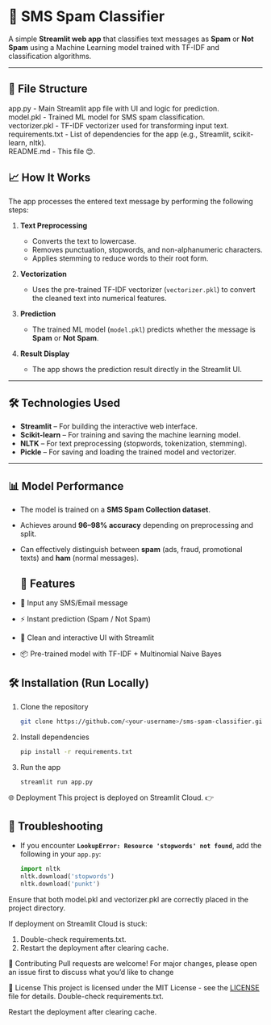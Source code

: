 # 📧 SMS Spam Classifier

A simple **Streamlit web app** that classifies text messages as **Spam** or **Not Spam** using a Machine Learning model trained with TF-IDF and classification algorithms.

---
## 📂 File Structure

app.py - Main Streamlit app file with UI and logic for prediction.  
model.pkl - Trained ML model for SMS spam classification.  
vectorizer.pkl - TF-IDF vectorizer used for transforming input text.  
requirements.txt - List of dependencies for the app (e.g., Streamlit, scikit-learn, nltk).  
README.md - This file 😊.  

## 📈 How It Works

The app processes the entered text message by performing the following steps:

1. **Text Preprocessing**  
   - Converts the text to lowercase.  
   - Removes punctuation, stopwords, and non-alphanumeric characters.  
   - Applies stemming to reduce words to their root form.  

2. **Vectorization**  
   - Uses the pre-trained TF-IDF vectorizer (`vectorizer.pkl`) to convert the cleaned text into numerical features.  

3. **Prediction**  
   - The trained ML model (`model.pkl`) predicts whether the message is **Spam** or **Not Spam**.  

4. **Result Display**  
   - The app shows the prediction result directly in the Streamlit UI.  

---

## 🛠️ Technologies Used

- **Streamlit** – For building the interactive web interface.  
- **Scikit-learn** – For training and saving the machine learning model.  
- **NLTK** – For text preprocessing (stopwords, tokenization, stemming).  
- **Pickle** – For saving and loading the trained model and vectorizer.  

---

## 📊 Model Performance

- The model is trained on a **SMS Spam Collection dataset**.  
- Achieves around **96–98% accuracy** depending on preprocessing and split.  
- Can effectively distinguish between **spam** (ads, fraud, promotional texts) and **ham** (normal messages).

  ## 🚀 Features
- 📝 Input any SMS/Email message  
- ⚡ Instant prediction (Spam / Not Spam)  
- 🎨 Clean and interactive UI with Streamlit  
- 📦 Pre-trained model with TF-IDF + Multinomial Naive Bayes
## 🛠 Installation (Run Locally)

1. Clone the repository  
   ```bash
   git clone https://github.com/<your-username>/sms-spam-classifier.git
2. Install dependencies
   ```bash
   pip install -r requirements.txt
3. Run the app
    ```bash
    streamlit run app.py

🌐 Deployment
This project is deployed on Streamlit Cloud.
👉


## 📝 Troubleshooting

- If you encounter **`LookupError: Resource 'stopwords' not found`**, add the following in your `app.py`:
  ```python
  import nltk
  nltk.download('stopwords')
  nltk.download('punkt')
Ensure that both model.pkl and vectorizer.pkl are correctly placed in the project directory.

If deployment on Streamlit Cloud is stuck:
  1. Double-check requirements.txt.
  2. Restart the deployment after clearing cache.

🤝 Contributing
Pull requests are welcome! For major changes, please open an issue first to discuss what you’d like to change

📜 License
This project is licensed under the MIT License - see the [LICENSE](LICENSE) file for details.
Double-check requirements.txt.

Restart the deployment after clearing cache.
